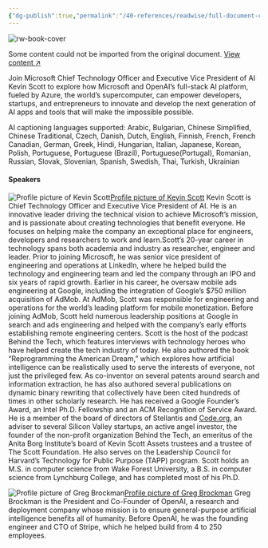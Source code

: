```yaml
---
{"dg-publish":true,"permalink":"/40-references/readwise/full-document-contents/the-era-of-the-ai-copilot/","tags":["rw/articles"]}
---
```


![rw-book-cover](https://eventtools.event.microsoft.com/build2023/FY23_Build2023_Phase01_Metadata_Thumbnail_1200X630.png)

Some content could not be imported from the original document. [View content ↗](https://medius.microsoft.com/Embed/video-nc/7bacc075-254f-4658-bdeb-d26805f81814?referrer=Microsoft+Build-%2Fen-US%2Fsessions%2Fbb8f9d99-0c47-404f-8212-a85fffd3a59d&mhid=microsoft&uid=3e8d26ca-ced1-4645-ae0e-19657b4b0815&loc=en-us&uc=1) 

Join Microsoft Chief Technology Officer and Executive Vice President of AI Kevin Scott to explore how Microsoft and OpenAI’s full-stack AI platform, fueled by Azure, the world’s supercomputer, can empower developers, startups, and entrepreneurs to innovate and develop the next generation of AI apps and tools that will make the impossible possible.

AI captioning languages supported: Arabic, Bulgarian, Chinese Simplified, Chinese Traditional, Czech, Danish, Dutch, English, Finnish, French, French Canadian, German, Greek, Hindi, Hungarian, Italian, Japanese, Korean, Polish, Portuguese, Portuguese (Brazil), Portuguese(Portugal), Romanian, Russian, Slovak, Slovenian, Spanish, Swedish, Thai, Turkish, Ukrainian

#### Speakers

![Profile picture of Kevin Scott](https://cmscdn.event.microsoft.com/build23/registrant/photo/0c3ddc2f-97b2-4a9d-9924-e2b08db867fa/ea37f4d3-695f-4ec3-ae23-1bfe279fa659/Kevin%20Scott.jpg?sv=2018-03-28&sr=b&sig=i%2BqMwW2WcqRaRLe9LVMlb4ZrVZ4bjn1tm4pddF8C71c%3D&st=2023-04-13T23%3A03%3A36Z&se=2024-04-13T23%3A04%3A36Z&sp=r)[Profile picture of Kevin Scott](https://build.microsoft.com/en-US/speakers/afb98bad-081a-47ef-b27a-12569fc3d687?source=/sessions/bb8f9d99-0c47-404f-8212-a85fffd3a59d)
Kevin Scott is Chief Technology Officer and Executive Vice President of AI. He is an innovative leader driving the technical vision to achieve Microsoft’s mission, and is passionate about creating technologies that benefit everyone. He focuses on helping make the company an exceptional place for engineers, developers and researchers to work and learn.Scott’s 20-year career in technology spans both academia and industry as researcher, engineer and leader. Prior to joining Microsoft, he was senior vice president of engineering and operations at LinkedIn, where he helped build the technology and engineering team and led the company through an IPO and six years of rapid growth. Earlier in his career, he oversaw mobile ads engineering at Google, including the integration of Google’s $750 million acquisition of AdMob. At AdMob, Scott was responsible for engineering and operations for the world’s leading platform for mobile monetization. Before joining AdMob, Scott held numerous leadership positions at Google in search and ads engineering and helped with the company’s early efforts establishing remote engineering centers. Scott is the host of the podcast Behind the Tech, which features interviews with technology heroes who have helped create the tech industry of today. He also authored the book “Reprogramming the American Dream,” which explores how artificial intelligence can be realistically used to serve the interests of everyone, not just the privileged few. As co-inventor on several patents around search and information extraction, he has also authored several publications on dynamic binary rewriting that collectively have been cited hundreds of times in other scholarly research. He has received a Google Founder’s Award, an Intel Ph.D. Fellowship and an ACM Recognition of Service Award. He is a member of the board of directors of Stellantis and [Code.org](http://Code.org), an adviser to several Silicon Valley startups, an active angel investor, the founder of the non-profit organization Behind the Tech, an emeritus of the Anita Borg Institute’s board of Kevin Scott Assets trustees and a trustee of The Scott Foundation. He also serves on the Leadership Council for Harvard’s Technology for Public Purpose (TAPP) program. Scott holds an M.S. in computer science from Wake Forest University, a B.S. in computer science from Lynchburg College, and has completed most of his Ph.D.

![Profile picture of Greg Brockman](https://stepasstmsescwstus2.blob.core.windows.net/photos/build23/64b55b6f-f74c-42bd-8668-d6c403ba24d8/20230509-1211/Greg%20Brockman%20headshot%202.jpg?sv=2016-05-31&sr=b&sig=S%2BjsLZH5BcSWO99U5Yxx0NIE2Z4C71d3ja%2FQ4vnzaqY%3D&st=2023-05-09T12%3A10%3A19Z&se=2025-05-08T12%3A11%3A19Z&sp=r)[Profile picture of Greg Brockman](https://build.microsoft.com/en-US/speakers/ef864919-5fd1-4215-b611-61035a19db6b?source=/sessions/bb8f9d99-0c47-404f-8212-a85fffd3a59d)
Greg Brockman is the President and Co-Founder of OpenAI, a research and deployment company whose mission is to ensure general-purpose artificial intelligence benefits all of humanity. Before OpenAI, he was the founding engineer and CTO of Stripe, which he helped build from 4 to 250 employees.
